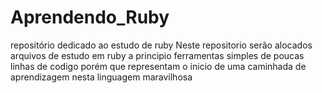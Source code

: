 # Aprendendo_Ruby
repositório dedicado ao estudo de ruby
Neste repositorio serão alocados arquivos de estudo em ruby
a principio ferramentas simples de poucas linhas de codigo 
porém que representam o inicio de uma caminhada de aprendizagem nesta linguagem maravilhosa
